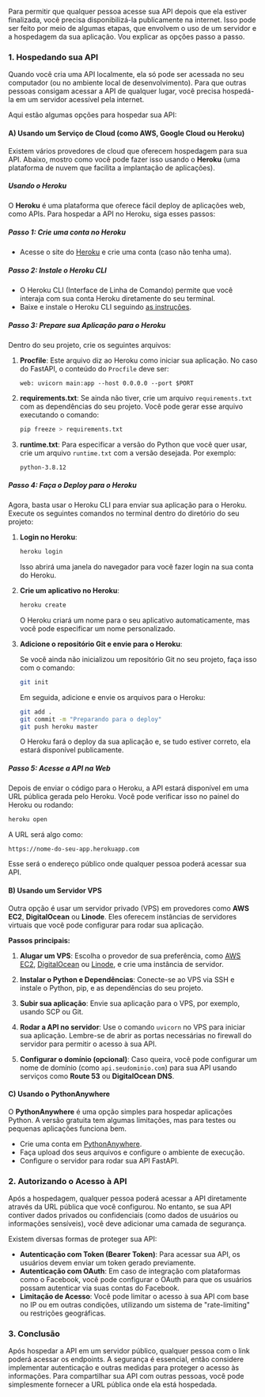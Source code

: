 Para permitir que qualquer pessoa acesse sua API depois que ela estiver finalizada, você precisa disponibilizá-la publicamente na internet. Isso pode ser feito por meio de algumas etapas, que envolvem o uso de um servidor e a hospedagem da sua aplicação. Vou explicar as opções passo a passo.

### 1. **Hospedando sua API**

Quando você cria uma API localmente, ela só pode ser acessada no seu computador (ou no ambiente local de desenvolvimento). Para que outras pessoas consigam acessar a API de qualquer lugar, você precisa hospedá-la em um servidor acessível pela internet.

Aqui estão algumas opções para hospedar sua API:

#### **A) Usando um Serviço de Cloud (como AWS, Google Cloud ou Heroku)**

Existem vários provedores de cloud que oferecem hospedagem para sua API. Abaixo, mostro como você pode fazer isso usando o **Heroku** (uma plataforma de nuvem que facilita a implantação de aplicações).

##### **Usando o Heroku**

O **Heroku** é uma plataforma que oferece fácil deploy de aplicações web, como APIs. Para hospedar a API no Heroku, siga esses passos:

##### **Passo 1: Crie uma conta no Heroku**
- Acesse o site do [Heroku](https://www.heroku.com) e crie uma conta (caso não tenha uma).
  
##### **Passo 2: Instale o Heroku CLI**
- O Heroku CLI (Interface de Linha de Comando) permite que você interaja com sua conta Heroku diretamente do seu terminal.
- Baixe e instale o Heroku CLI seguindo [as instruções](https://devcenter.heroku.com/articles/heroku-cli).

##### **Passo 3: Prepare sua Aplicação para o Heroku**

Dentro do seu projeto, crie os seguintes arquivos:

1. **Procfile**: Este arquivo diz ao Heroku como iniciar sua aplicação. No caso do FastAPI, o conteúdo do `Procfile` deve ser:

   ```
   web: uvicorn main:app --host 0.0.0.0 --port $PORT
   ```

2. **requirements.txt**: Se ainda não tiver, crie um arquivo `requirements.txt` com as dependências do seu projeto. Você pode gerar esse arquivo executando o comando:

   ```bash
   pip freeze > requirements.txt
   ```

3. **runtime.txt**: Para especificar a versão do Python que você quer usar, crie um arquivo `runtime.txt` com a versão desejada. Por exemplo:

   ```
   python-3.8.12
   ```

##### **Passo 4: Faça o Deploy para o Heroku**

Agora, basta usar o Heroku CLI para enviar sua aplicação para o Heroku. Execute os seguintes comandos no terminal dentro do diretório do seu projeto:

1. **Login no Heroku**:

   ```bash
   heroku login
   ```

   Isso abrirá uma janela do navegador para você fazer login na sua conta do Heroku.

2. **Crie um aplicativo no Heroku**:

   ```bash
   heroku create
   ```

   O Heroku criará um nome para o seu aplicativo automaticamente, mas você pode especificar um nome personalizado.

3. **Adicione o repositório Git e envie para o Heroku**:

   Se você ainda não inicializou um repositório Git no seu projeto, faça isso com o comando:

   ```bash
   git init
   ```

   Em seguida, adicione e envie os arquivos para o Heroku:

   ```bash
   git add .
   git commit -m "Preparando para o deploy"
   git push heroku master
   ```

   O Heroku fará o deploy da sua aplicação e, se tudo estiver correto, ela estará disponível publicamente.

##### **Passo 5: Acesse a API na Web**

Depois de enviar o código para o Heroku, a API estará disponível em uma URL pública gerada pelo Heroku. Você pode verificar isso no painel do Heroku ou rodando:

```bash
heroku open
```

A URL será algo como:

```
https://nome-do-seu-app.herokuapp.com
```

Esse será o endereço público onde qualquer pessoa poderá acessar sua API.

#### **B) Usando um Servidor VPS**

Outra opção é usar um servidor privado (VPS) em provedores como **AWS EC2**, **DigitalOcean** ou **Linode**. Eles oferecem instâncias de servidores virtuais que você pode configurar para rodar sua aplicação.

**Passos principais:**

1. **Alugar um VPS**: Escolha o provedor de sua preferência, como [AWS EC2](https://aws.amazon.com/ec2/), [DigitalOcean](https://www.digitalocean.com/) ou [Linode](https://www.linode.com/), e crie uma instância de servidor.

2. **Instalar o Python e Dependências**: Conecte-se ao VPS via SSH e instale o Python, pip, e as dependências do seu projeto.

3. **Subir sua aplicação**: Envie sua aplicação para o VPS, por exemplo, usando SCP ou Git.

4. **Rodar a API no servidor**: Use o comando `uvicorn` no VPS para iniciar sua aplicação. Lembre-se de abrir as portas necessárias no firewall do servidor para permitir o acesso à sua API.

5. **Configurar o domínio (opcional)**: Caso queira, você pode configurar um nome de domínio (como `api.seudominio.com`) para sua API usando serviços como **Route 53** ou **DigitalOcean DNS**.

#### **C) Usando o PythonAnywhere**

O **PythonAnywhere** é uma opção simples para hospedar aplicações Python. A versão gratuita tem algumas limitações, mas para testes ou pequenas aplicações funciona bem.

- Crie uma conta em [PythonAnywhere](https://www.pythonanywhere.com/).
- Faça upload dos seus arquivos e configure o ambiente de execução.
- Configure o servidor para rodar sua API FastAPI.

### 2. **Autorizando o Acesso à API**

Após a hospedagem, qualquer pessoa poderá acessar a API diretamente através da URL pública que você configurou. No entanto, se sua API contiver dados privados ou confidenciais (como dados de usuários ou informações sensíveis), você deve adicionar uma camada de segurança.

Existem diversas formas de proteger sua API:

- **Autenticação com Token (Bearer Token)**: Para acessar sua API, os usuários devem enviar um token gerado previamente.
- **Autenticação com OAuth**: Em caso de integração com plataformas como o Facebook, você pode configurar o OAuth para que os usuários possam autenticar via suas contas do Facebook.
- **Limitação de Acesso**: Você pode limitar o acesso à sua API com base no IP ou em outras condições, utilizando um sistema de "rate-limiting" ou restrições geográficas.

### 3. **Conclusão**

Após hospedar a API em um servidor público, qualquer pessoa com o link poderá acessar os endpoints. A segurança é essencial, então considere implementar autenticação e outras medidas para proteger o acesso às informações. Para compartilhar sua API com outras pessoas, você pode simplesmente fornecer a URL pública onde ela está hospedada.
